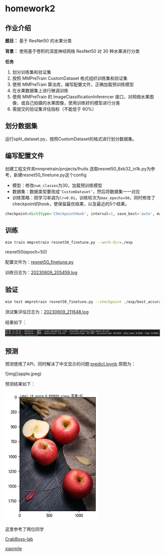 # homework2
## 作业介绍
**题目：** 基于 ResNet50 的水果分类

**背景：** 使用基于卷积的深度神经网络 ResNet50 对 30 种水果进行分类

**任务**

1. 划分训练集和验证集
2. 按照 MMPreTrain CustomDataset 格式组织训练集和验证集
3. 使用 MMPreTrain 算法库，编写配置文件，正确加载预训练模型
4. 在水果数据集上进行微调训练
5. 使用 MMPreTrain 的 ImageClassificationInferencer 接口，对网络水果图像，或自己拍摄的水果图像，使用训练好的模型进行分类
6. 需提交的验证集评估指标（不能低于 60%）

## 划分数据集
运行split_dataset.py，按照CustomDataset的格式进行划分数据集。

## 编写配置文件
创建工程文件夹mmpretrain/projects/fruits
选取resnet50_8xb32_in1k.py为参考，新建resnet50_finetune.py这个config
- 模型：修改`num_classes`为30，加载预训练模型
- 数据集：数据类型要改成`’CustomDataset’`，然后将数据集一一对应
- 训练策略：把学习率调为`lr=0.01`，训练轮次为`max_epochs=50`，同时修改了checkpoint的hook，使保留最优结果，以及最近的5个结果。
```python
checkpoint=dict(type='CheckpointHook', interval=1, save_best='auto', max_keep_ckpts=5),
```

## 训练
```bash
mim train mmpretrain resnet50_finetune.py --work-dir=./exp
```
resnet50(epoch=50)

配置文件为：[resnet50_finetune.py](resnet50_finetune.py)

训练日志为：[20230609_205459.log](20230609_205459.log)


## 验证
```bash
mim test mmpretrain resnet50_finetune.py --checkpoint ./exp/best_accuracy_top1_epoch_42.pth 
```
测试集评估日志为：[20230609_211648.log](20230609_211648.log)

结果如下：

![img](test.png)

## 预测
预测使用了API，同时解决了中文显示的问题:[predict.ipynb](predict.ipynb)
原图为：

![img[(apple.jpeg)

预测结果如下：

![img](predict-apple.png)

这里参考了两位同学

[CrabBoss-lab](https://github.com/CrabBoss-lab/openmmlab-Camp/blob/master/02-mmpretrain-task/05%E9%A2%84%E6%B5%8B.ipynb)

[xiaomile](https://github.com/xiaomile/Openmmlab-AI-Camp-2th/blob/main/%E4%BD%9C%E4%B8%9A2/testpic.py)
